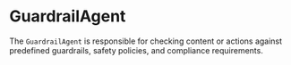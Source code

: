 # GuardrailAgent

The `GuardrailAgent` is responsible for checking content or actions against predefined guardrails, safety policies, and compliance requirements.
